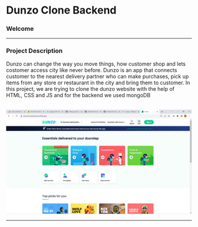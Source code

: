 
<h1> Dunzo Clone Backend </h1>
<h3> Welcome</h3>
<hr />
<h3> Project Description </h3>
<p> Dunzo can change the way you move things, how customer shop and lets costomer access city like never before. Dunzo is an app that connects customer to the nearest delivery partner who can make purchases, pick up items from any store or restaurant in the city and bring them to customer. 
In this project, we are trying to clone the dunzo website with the help of HTML, CSS and JS and for the backend we used mongoDB</p><br>

<img src = "https://github.com/ImKetan1610/dunzoCloneBackend/blob/tejaswini/dunzoclonebackend.png">

<hr />

